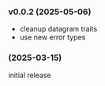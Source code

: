 ### v0.0.2 (2025-05-06)
* cleanup datagram traits
* use new error types

### (2025-03-15)

initial release